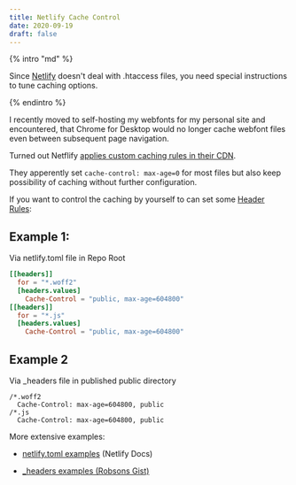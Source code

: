 ```yaml
---
title: Netlify Cache Control
date: 2020-09-19
draft: false
---
```


{% intro "md" %}

Since [Netlify](https://netlify.com/) doesn't deal with .htaccess files, you need special instructions to tune caching options.

{% endintro %}

I recently moved to self-hosting my webfonts for my personal site and encountered, that Chrome for Desktop would no longer cache webfont files even between subsequent page navigation.

Turned out Netflify [applies custom caching rules in their CDN](https://www.netlify.com/blog/2017/02/23/better-living-through-caching/).

They apperently set `cache-control: max-age=0` for most files but also keep possibility of caching without further configuration.

If you want to control the caching by yourself to can set some [Header Rules](https://docs.netlify.com/routing/headers/):

## Example 1:

Via netlify.toml file in Repo Root

```toml
[[headers]]
  for = "*.woff2"
  [headers.values]
    Cache-Control = "public, max-age=604800"
[[headers]]
  for = "*.js"
  [headers.values]
    Cache-Control = "public, max-age=604800"

```

## Example 2

Via \_headers file in published public directory

```text
/*.woff2
  Cache-Control: max-age=604800, public
/*.js
  Cache-Control: max-age=604800, public

```

More extensive examples:

- [netlify.toml examples](https://docs.netlify.com/configure-builds/file-based-configuration/#sample-file) (Netlify Docs)

- [\_headers examples (Robsons Gist)](https://gist.github.com/robsonsobral/5b8d1ff10a10dd35793a768f8531cc18)
